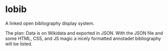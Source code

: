 # lobib
A linked open bibliography display system.

The plan:
Data is on Wikidata and exported in JSON.
With the JSON file and some HTML, CSS, and JS magic a nicely formatted annotadet bibliography will be listed.  
